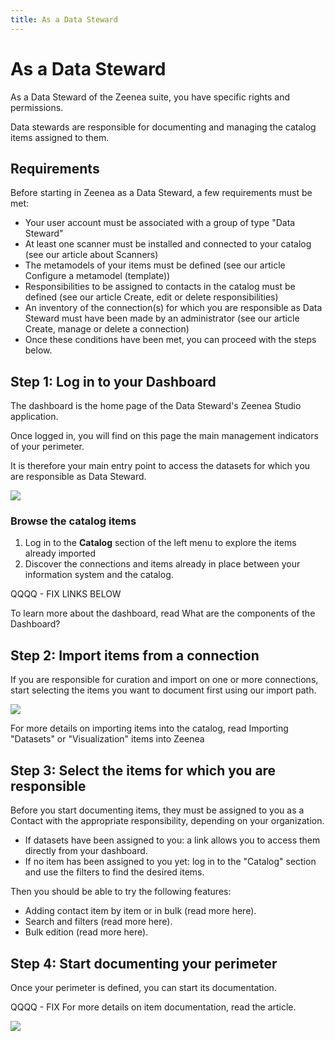 ```yaml
---
title: As a Data Steward
---
```


# As a Data Steward

As a Data Steward of the Zeenea suite, you have specific rights and permissions. 

Data stewards are responsible for documenting and managing the catalog items assigned to them.

## Requirements
Before starting in Zeenea as a Data Steward, a few requirements must be met:

* Your user account must be associated with a group of type "Data Steward"
* At least one scanner must be installed and connected to your catalog (see our article about Scanners)
* The metamodels of your items must be defined (see our article Configure a metamodel (template))
* Responsibilities to be assigned to contacts in the catalog must be defined (see our article Create, edit or delete responsibilities)
* An inventory of the connection(s) for which you are responsible as Data Steward must have been made by an administrator (see our article Create, manage or delete a connection)
* Once these conditions have been met, you can proceed with the steps below.

## Step 1: Log in to your Dashboard
The dashboard is the home page of the Data Steward's Zeenea Studio application. 

Once logged in, you will find on this page the main management indicators of your perimeter.

It is therefore your main entry point to access the datasets for which you are responsible as Data Steward.

  ![](/img/zeenea-data-steward.png)

### Browse the catalog items 

1. Log in to the **Catalog** section of the left menu to explore the items already imported 
2. Discover the connections and items already in place between your information system and the catalog.

QQQQ - FIX LINKS BELOW

To learn more about the dashboard, read What are the components of the Dashboard?

## Step 2: Import items from a connection
If you are responsible for curation and import on one or more connections, start selecting the items you want to document first using our import path.

  ![](/img/zeenea-import-dialog.png)

For more details on importing items into the catalog, read Importing "Datasets" or "Visualization" items into Zeenea

## Step 3: Select the items for which you are responsible
Before you start documenting items, they must be assigned to you as a Contact with the appropriate responsibility, depending on your organization.

* If datasets have been assigned to you: a link allows you to access them directly from your dashboard.
* If no item has been assigned to you yet: log in to the "Catalog" section and use the filters to find the desired items.

Then you should be able to try the following features:

* Adding contact item by item or in bulk (read more here).
* Search and filters (read more here).
* Bulk edition (read more here).

## Step 4: Start documenting your perimeter
Once your perimeter is defined, you can start its documentation.

QQQQ - FIX
For more details on item documentation, read the article.

  ![](/img/zeenea-perimeter.png)
